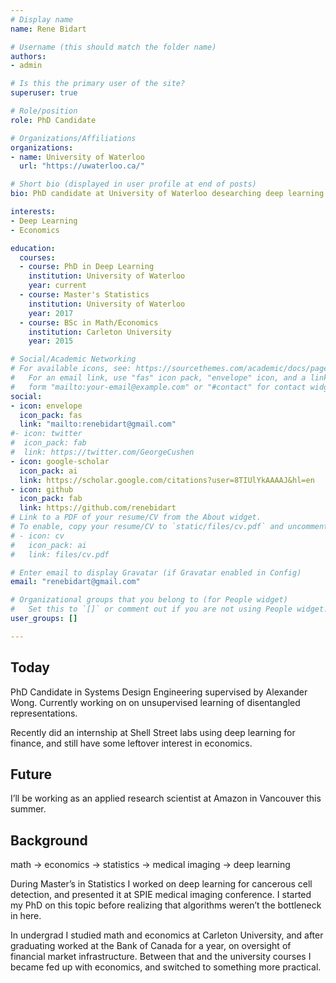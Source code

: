 ```yaml
---
# Display name
name: Rene Bidart

# Username (this should match the folder name)
authors:
- admin

# Is this the primary user of the site?
superuser: true

# Role/position
role: PhD Candidate

# Organizations/Affiliations
organizations:
- name: University of Waterloo
  url: "https://uwaterloo.ca/"

# Short bio (displayed in user profile at end of posts)
bio: PhD candidate at University of Waterloo desearching deep learning

interests:
- Deep Learning
- Economics

education:
  courses:
  - course: PhD in Deep Learning
    institution: University of Waterloo
    year: current
  - course: Master's Statistics
    institution: University of Waterloo
    year: 2017
  - course: BSc in Math/Economics
    institution: Carleton University
    year: 2015

# Social/Academic Networking
# For available icons, see: https://sourcethemes.com/academic/docs/page-builder/#icons
#   For an email link, use "fas" icon pack, "envelope" icon, and a link in the
#   form "mailto:your-email@example.com" or "#contact" for contact widget.
social:
- icon: envelope
  icon_pack: fas
  link: "mailto:renebidart@gmail.com"
#- icon: twitter
#  icon_pack: fab
#  link: https://twitter.com/GeorgeCushen
- icon: google-scholar
  icon_pack: ai
  link: https://scholar.google.com/citations?user=8TIUlYkAAAAJ&hl=en
- icon: github
  icon_pack: fab
  link: https://github.com/renebidart
# Link to a PDF of your resume/CV from the About widget.
# To enable, copy your resume/CV to `static/files/cv.pdf` and uncomment the lines below.
# - icon: cv
#   icon_pack: ai
#   link: files/cv.pdf

# Enter email to display Gravatar (if Gravatar enabled in Config)
email: "renebidart@gmail.com"

# Organizational groups that you belong to (for People widget)
#   Set this to `[]` or comment out if you are not using People widget.
user_groups: []

---
```


## Today 
PhD Candidate in Systems Design Engineering supervised by Alexander Wong. Currently working on on unsupervised learning of disentangled representations. 

Recently did an internship at Shell Street labs using deep learning for finance, and still have some leftover interest in economics.


## Future 
I’ll be working as an applied research scientist at Amazon in Vancouver this summer.


## Background
math -> economics -> statistics -> medical imaging -> deep learning

During Master’s in Statistics I worked on deep learning for cancerous cell detection, and presented it at SPIE medical imaging conference. I started my PhD on this topic before realizing that algorithms weren’t the bottleneck in here. 

In undergrad I studied math and economics at Carleton University, and after graduating worked at the Bank of Canada for a year, on oversight of financial market infrastructure. Between that and the university courses I became fed up with economics, and switched to something more practical.
